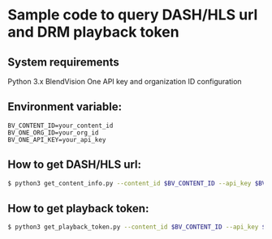 # Sample code to query DASH/HLS url and DRM playback token

## System requirements
Python 3.x
BlendVision One API key and organization ID configuration

## Environment variable:

```env
BV_CONTENT_ID=your_content_id
BV_ONE_ORG_ID=your_org_id
BV_ONE_API_KEY=your_api_key
```

## How to get DASH/HLS url:

```bash
$ python3 get_content_info.py --content_id $BV_CONTENT_ID --api_key $BV_ONE_API_KEY --org_id $BV_ONE_ORG_ID
```

## How to get playback token:

```bash
$ python3 get_playback_token.py --content_id $BV_CONTENT_ID --api_key $BV_ONE_API_KEY --org_id $BV_ONE_ORG_ID
```
